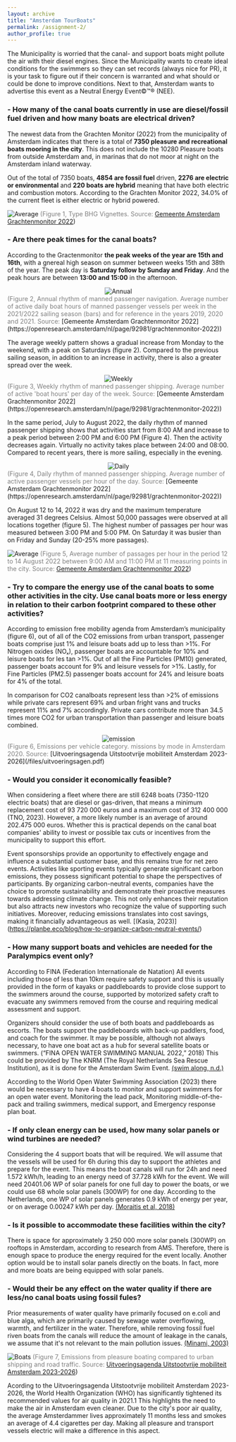 ```yaml
---
layout: archive
title: "Amsterdam TourBoats"
permalink: /assignment-2/
author_profile: true
---
```


The Municipality is worried that the canal- and support boats might pollute the air with their diesel engines. Since the Municipality wants to create ideal conditions for the swimmers so they can set records (always nice for PR), it is your task to figure out if their concern is warranted and what should or could be done to improve conditions. Next to that, Amsterdam wants to advertise this event as a Neutral Energy Event©™® (NEE). 

### - How many of the canal boats currently in use are diesel/fossil fuel driven and how many boats are electrical driven?

The newest data from the Grachten Monitor (2022) from the municipality of Amsterdam indicates that there is a total of **7350 pleasure and recreational boats mooring in the city**. This does not include the 10280 Pleasure boats from outside Amsterdam and, in marinas that do not moor at night on the Amsterdam inland waterway. 

Out of the total of 7350 boats, **4854 are fossil fuel** driven, **2276 are electric or environmental** and **220 boats are hybrid** meaning that have both electric and combustion motors. According to the Grachten Monitor 2022, 34.0% of the current fleet is either electric or hybrid powered.  

![Average](/images/Type.JPG)
<span style="color:grey"> (Figure 1, Type BHG Vignettes. Source: </span>[Gemeente Amsterdam Grachtenmonitor 2022](https://openresearch.amsterdam/nl/page/92981/grachtenmonitor-2022))

### - Are there peak times for the canal boats?

According to the Gractenmonitor **the peak weeks of the year are 15th and 16th**, with a gnereal high season on summer between weeks 15th and 38th of the year. The peak day is **Saturday follow by Sunday and Friday**. And the peak hours are between **13:00 and 15:00** in the afternoon. 

<div align="center">
    <img src="/images/AnualRythm.JPG" alt="Annual">
</div>
<span style="color:grey"> (Figure 2,  Annual rhythm of manned passenger navigation. Average number of active daily boat hours of manned passenger vessels per week in the 2021/2022 sailing season (bars) and for reference in the years 2019, 2020 and 2021. Source: </span>[Gemeente Amsterdam Grachtenmonitor 2022](https://openresearch.amsterdam/nl/page/92981/grachtenmonitor-2022))

The average weekly pattern shows a gradual increase from Monday to the weekend, with a peak on Saturdays (figure 2). Compared to the previous sailing season, in addition to an increase in activity, there is also a greater spread over the week. 

<div align="center">
    <img src="/images/WeeklyRythm.JPG" alt="Weekly">
</div>
<span style="color:grey"> (Figure 3, Weekly rhythm of manned passenger shipping. Average number of active 'boat hours' per day of the week. Source: </span>[Gemeente Amsterdam Grachtenmonitor 2022](https://openresearch.amsterdam/nl/page/92981/grachtenmonitor-2022))

In the same period, July to August 2022, the daily rhythm of manned passenger shipping shows that activities start from 8:00 AM and increase to a peak period between 2:00 PM and 6:00 PM (Figure 4). Then the activity decreases again. Virtually no activity takes place between 24:00 and 08:00. Compared to recent years, there is more sailing, especially in the evening. 

<div align="center">
    <img src="/images/DailyRhythm.JPG" alt="Daily">
</div>
<span style="color:grey"> (Figure 4, Daily rhythm of manned passenger shipping. Average number of active passenger vessels per hour of the day. Source: </span> [Gemeente Amsterdam Grachtenmonitor 2022](https://openresearch.amsterdam/nl/page/92981/grachtenmonitor-2022))

On August 12 to 14, 2022 it was dry and the maximum temperature averaged 31 degrees Celsius. Almost 50,000 passages were observed at all locations together (figure 5). The highest number of passages per hour was measured between 3:00 PM and 5:00 PM. On Saturday it was busier than on Friday and Sunday (20-25% more passages). 

![Average](/images/Avarage.JPG)
<span style="color:grey"> (Figure 5, Average number of passages per hour in the period 12 to 14 August 2022 between 9:00 AM and 11:00 PM at 11 measuring points in the city. Source: </span>[Gemeente Amsterdam Grachtenmonitor 2022](https://openresearch.amsterdam/nl/page/92981/grachtenmonitor-2022))

### - Try to compare the energy use of the canal boats to some other activities in the city. Use canal boats more or less energy in relation to their carbon footprint compared to these other activities?

According to emission free mobility agenda from Amsterdam’s municipality (figure 6), out of all of the CO2 emissions from urban transport, passenger boats comprise just 1% and leisure boats add up to less than >1%. For Nitrogen oxides (NOₓ), passenger boats are accountable for 10% and leisure boats for les tan >1%. Out of all the Fine Particles (PM10) generated, passenger boats account for 9% and leisure vessels for >1%. Lastly, for Fine Particles (PM2.5) passenger boats account for 24% and leisure boats for 4% of the total.  

In comparison for CO2 canalboats represent less than >2% of emissions while private cars represent 69% and urban fright vans and trucks represent 11% and 7% accordingly. Private cars contribute more than 34.5 times more CO2 for urban transportation than passenger and leisure boats combined.

<div align="center">
    <img src="/images/emission.jpg" alt="emission">
</div>
<span style="color:grey"> (Figure 6, Emissions per vehicle category. missions by mode in Amsterdam 2020. Source: </span> [Uitvoeringsagenda Uitstootvrije mobiliteit Amsterdam 2023-2026](/files/uitvoeringsagen.pdf)

### - Would you consider it economically feasible?

When considering a fleet where there are still 6248 boats (7350-1120 electric boats) that are diesel or gas-driven, that means a minimum replacement cost of 93 720 000 euros and a maximum cost of 312 400 000 (TNO, 2023). However, a more likely number is an average of around 202.475 000 euros. Whether this is practical depends on the canal boat companies' ability to invest or possible tax cuts or incentives from the municipality to support this effort. 

Event sponsorships provide an opportunity to effectively engage and influence a substantial customer base, and this remains true for net zero events. Activities like sporting events typically generate significant carbon emissions, they possess significant potential to shape the perspectives of participants. By organizing carbon-neutral events, companies have the choice to promote sustainability and demonstrate their proactive measures towards addressing climate change. This not only enhances their reputation but also attracts new investors who recognize the value of supporting such initiatives. Moreover, reducing emissions translates into cost savings, making it financially advantageous as well. [(Kasia, 2023)] 
(https://planbe.eco/blog/how-to-organize-carbon-neutral-events/)

### - How many support boats and vehicles are needed for the Paralympics event only?

According to FINA (Federation Internationale de Natation) All events including those of less than 10km require safety support and this is usually provided in the form of kayaks or paddleboards to provide close support to the swimmers around the course, supported by motorized safety craft to evacuate any swimmers removed from the course and requiring medical assessment and support.

Organizers should consider the use of both boats and paddleboards as escorts. The boats support the paddleboards with back-up paddlers, food, and coach for the swimmer. It may be possible, although not always necessary, to have one boat act as a hub for several satellite boats or swimmers. (“FINA OPEN WATER SWIMMING MANUAL 2022,” 2018) This could be provided by The KNRM (The Royal Netherlands Sea Rescue Institution), as it is done for the Amsterdam Swim Event. [(swim along, n.d.)](https://www.amsterdamcityswim.nl/english) 

According to the World Open Water Swimming Association (2023) there would be necessary to have 4 boats to monitor and support swimmers for an open water event. Monitoring the lead pack, Monitoring middle-of-the-pack and trailing swimmers, medical support, and Emergency response plan boat. 

### - If only clean energy can be used, how many solar panels or wind turbines are needed?

Considering the 4 support boats that will be required. We will assume that the vessels will be used for 6h during this day to support the athletes and prepare for the event. This means the boat canals will run for 24h and need 1.572 kWh/h, leading to an energy need of 37.728 kWh for the event. We will need 20401.06 WP of solar panels for one full day to power the boats, or we could use 68 whole solar panels (300WP) for one day. According to the Netherlands, one WP of solar panels generates 0.9 kWh of energy per year, or on average 0.00247 kWh per day. [(Moraitis et al, 2018)](https://www.mdpi.com/1996-1073/11/6/1333)

### - Is it possible to accommodate these facilities within the city?

There is space for approximately 3 250 000 more solar panels (300WP) on rooftops in Amsterdam, according to research from AMS. Therefore, there is enough space to produce the energy required for the event locally. Another option would be to install solar panels directly on the boats. In fact, more and more boats are being equipped with solar panels.

### - Would their be any effect on the water quality if there are less/no canal boats using fossil fules?

Prior measurements of water quality have primarily focused on e.coli and blue alga, which are primarily caused by sewage water overflowing, warmth, and fertilizer in the water. Therefore, while removing fossil fuel riven boats from the canals will reduce the amount of leakage in the canals, we assume that it's not relevant to the main pollution issues. [(Minami, 2003)](https://union-services.com/aevs/483-488.pdf) 

![Boats](/images/Boats.JPG)
<span style="color:grey"> (Figure 7, Emissions from pleasure boating compared to urban shipping and road traffic. Source: </span>[Uitvoeringsagenda Uitstootvrije mobiliteit Amsterdam 2023-2026](/files/uitvoeringsagen.pdf))

Acording to the Uitvoeringsagenda Uitstootvrije mobiliteit Amsterdam 2023-2026, the World Health Organization (WHO) has significantly tightened its recommended values for air quality in 2021.1 This highlights the need to make the air in Amsterdam even cleaner. Due to the city's poor air quality, the average Amsterdammer lives approximately 11 months less and smokes an average of 4.4 cigarettes per day. Making all pleasure and transport vessels electric will make a difference in this aspect.  
